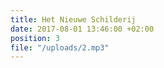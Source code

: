 ```yaml
---
title: Het Nieuwe Schilderij
date: 2017-08-01 13:46:00 +02:00
position: 3
file: "/uploads/2.mp3"
---
```


